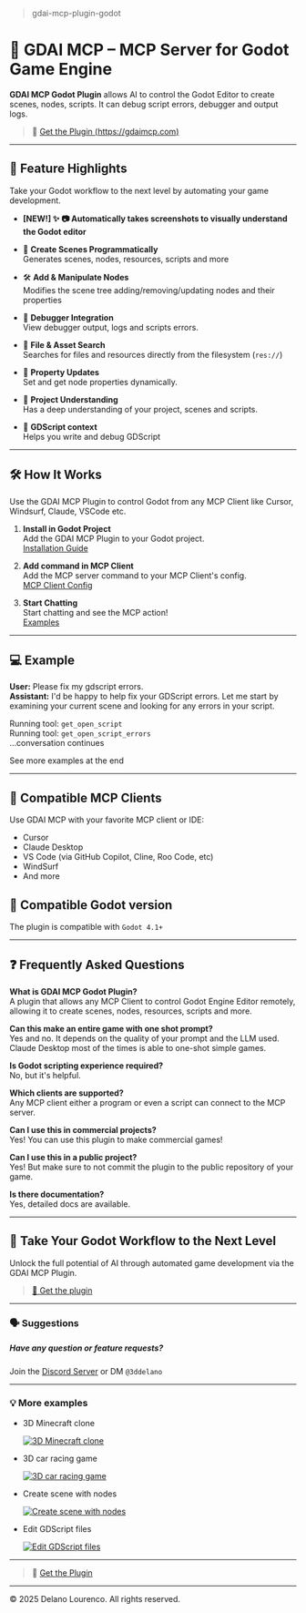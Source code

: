 > gdai-mcp-plugin-godot

# 🤖 GDAI MCP – MCP Server for Godot Game Engine

**GDAI MCP Godot Plugin** allows AI to control the Godot Editor to create scenes, nodes, scripts. It can debug script errors, debugger and output logs.

> 🔗 [Get the Plugin (https://gdaimcp.com)](https://gdaimcp.com) &nbsp;

---

## 🚀 Feature Highlights

Take your Godot workflow to the next level by automating your game development.

- **[NEW!] ✨ 📷 Automatically takes screenshots to visually understand the Godot editor**

- 🧱 **Create Scenes Programmatically**  
  Generates scenes, nodes, resources, scripts and more

- 🛠️ **Add & Manipulate Nodes**  
  Modifies the scene tree adding/removing/updating nodes and their properties

- 🐞 **Debugger Integration**  
  View debugger output, logs and scripts errors.

- 📁 **File & Asset Search**  
  Searches for files and resources directly from the filesystem (`res://`)

- 📐 **Property Updates**  
  Set and get node properties dynamically.

- 🧩 **Project Understanding**  
  Has a deep understanding of your project, scenes and scripts.

- 📝 **GDScript context**  
  Helps you write and debug GDScript

---

## 🛠️ How It Works

Use the GDAI MCP Plugin to control Godot from any MCP Client like Cursor, Windsurf, Claude, VSCode etc.

1. **Install in Godot Project**  
   Add the GDAI MCP Plugin to your Godot project.  
   [Installation Guide](https://gdaimcp.com/docs/installation)

2. **Add command in MCP Client**  
   Add the MCP server command to your MCP Client's config.  
   [MCP Client Config](https://gdaimcp.com/docs/installation#2-install-in-mcp-client)

3. **Start Chatting**  
   Start chatting and see the MCP action!  
   [Examples](https://gdaimcp.com/docs/examples)

---

## 💻 Example

**User:** Please fix my gdscript errors.  
**Assistant:** I'd be happy to help fix your GDScript errors. Let me start by examining your current scene and looking for any errors in your script.

Running tool: `get_open_script`  
Running tool: `get_open_script_errors`  
...conversation continues

See more examples at the end

---

## 🤝 Compatible MCP Clients

Use GDAI MCP with your favorite MCP client or IDE:

- Cursor
- Claude Desktop
- VS Code (via GitHub Copilot, Cline, Roo Code, etc)
- WindSurf
- And more

## 🤝 Compatible Godot version

The plugin is compatible with `Godot 4.1+`

---

## ❓ Frequently Asked Questions

**What is GDAI MCP Godot Plugin?**  
A plugin that allows any MCP Client to control Godot Engine Editor remotely, allowing it to create scenes, nodes, resources, scripts and more. 

**Can this make an entire game with one shot prompt?**  
Yes and no. It depends on the quality of your prompt and the LLM used. Claude Desktop most of the times is able to one-shot simple games.


**Is Godot scripting experience required?**  
No, but it's helpful.

**Which clients are supported?**  
Any MCP client either a program or even a script can connect to the MCP server.

**Can I use this in commercial projects?**  
Yes! You can use this plugin to make commercial games!

**Can I use this in a public project?**  
Yes! But make sure to not commit the plugin to the public repository of your game.

**Is there documentation?**  
Yes, detailed docs are available.

---

## 🚀 Take Your Godot Workflow to the Next Level

Unlock the full potential of AI through automated game development via the GDAI MCP Plugin.

> [🔗 Get the plugin](https://gdaimcp.com)

---


### 🗣️ Suggestions

##### Have any question or feature requests?  
Join the [Discord Server](https://discord.gg/FZY9TqW) or DM `@3ddelano`

---

### 💡 More examples

- 3D Minecraft clone

  [![3D Minecraft clone](http://img.youtube.com/vi/ybCBvvbGk5s/0.jpg)](https://youtube.com/shorts/ybCBvvbGk5s?si=XFcw_BINKK1A6RHQ)
  
- 3D car racing game

  [![3D car racing game](http://img.youtube.com/vi/IeYTmrZOxcU/0.jpg)](https://youtube.com/shorts/IeYTmrZOxcU?si=WevMw8rrK-0t4rvy)

- Create scene with nodes

  [![Create scene with nodes](http://img.youtube.com/vi/0dz1Nb1maco/0.jpg)](https://youtu.be/0dz1Nb1maco?si=KZoQm__Hx6NR9K5R)

- Edit GDScript files

  [![Edit GDScript files](http://img.youtube.com/vi/oYev6V8u_Oo/0.jpg)](https://youtu.be/oYev6V8u_Oo?si=I1eehN-Tj6kTdCWo)

---

> 🔗 [Get the Plugin](https://gdaimcp.com) &nbsp;

---

© 2025 Delano Lourenco. All rights reserved.

